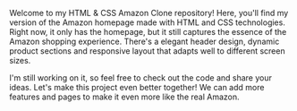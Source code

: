 Welcome to my HTML & CSS Amazon Clone repository! Here, you'll find my version of the Amazon homepage made with HTML and CSS technologies. Right now, it only has the homepage, but it still captures the essence of the Amazon shopping experience. There's a elegant header design, dynamic product sections and responsive layout that adapts well to different screen sizes.

I'm still working on it, so feel free to check out the code and share your ideas. Let's make this project even better together! We can add more features and pages to make it even more like the real Amazon.
